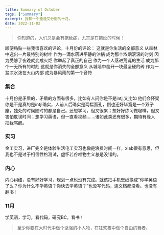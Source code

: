 ```yaml
---
title: Summary of October
tags: ["Summary"]
excerpt: 我有一个重逢又分别的十月。
date: 2022-11-02
---
```


>你知道的，人们总是会有拖延症，尤其是在拖延的时候！
>
顺便粘贴一些我很喜欢的评论，十月份的评论：
	这就是你生活的全部意义
	从森林中选出一片最特别的树叶
	作为一滴水落进平静的油锅
	成为那个浓烟滚滚的时刻
	因为受够了夜晚就变成火炬
	你举起了真正的自己
	作为一个人落进荒诞的生活
	成为那个一无所有的时刻
	这就是你消失的全部意义
	从城墙中凿开一块最坚硬的砖
	作为一盆凉水泼在火山内部
	成为暴风雨的第一个音符

### 集合
十月份是矛盾的，矛盾的方面有很多，比如有人问你是不是intj,又比如 他们会怀疑你是不是真的是intj!确实，人前人后确实是两幅面孔，倒也还好毕竟是一个双子座，独处的时候随时的都是自己。还想学习，但又很累；想好好练习做咖啡，但又害怕耽误时间；想学习英语，但一直看视频.......诸如此类还有很多，期待有缘人把我骂醒。

### 实习
金工实习，进厂完全是体验生活电工实习也像是浪费时间一样。xlab很有意思，但我也不是过于相信性格测试，虚怀若谷唯物主义总是没错的。

### 内心
内心纠结，没有好好学习，规划一点也没有完成。就该把手机壁纸换成“你学英语了么？你为什么不学英语？你快去学英语？”也没写代码，连文档都没看。也没有翻书！

### 11月
学英语，学习，看代码，研究BC，看书！


>至少你要在大时代中做个坚强的小人物，在狂欢夜中做个自由的舞者。
